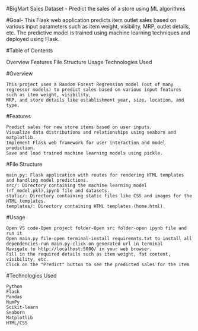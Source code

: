 #BigMart Sales Dataset - Predict the sales of a store using ML algorithms

#Goal-
This Flask web application predicts item outlet sales based on various input parameters such as item weight, visibility, MRP, outlet details, etc. The predictive model is trained using machine learning techniques and deployed using Flask.

#Table of Contents

  Overview
  Features
  File Structure
  Usage
  Technologies Used
 
  
  #Overview
  
    This project uses a Random Forest Regression model (out of many regressor models) to predict sales based on various input features such as item weight, visibility, 
    MRP, and store details like establishment year, size, location, and type.

  #Features

    Predict sales for new store items based on user inputs.
    Visualize data distributions and relationships using seaborn and matplotlib.
    Implement Flask web framework for user interaction and model prediction.
    Save and load trained machine learning models using pickle.

  #File Structure
  
    main.py: Flask application with routes for rendering HTML templates and handling model predictions.
    src/: Directory containing the machine learning model (rf_model.pkl),ipynb file and datasets.
    static/: Directory containing static files like CSS and images for the HTML templates.
    templates/: Directory containing HTML templates (home.html).

  #Usage

    Open VS code-Open project folder-Open src folder-open ipynb file and run it
    Open main.py file-open terminal-install requiremnts.txt to install all dependencies-run main.py-click on generated url in terminal
    Navigate to http://localhost:5000/ in your web browser.
    Fill in the required details such as item weight, fat content, visibility, etc.
    Click on the "Predict" button to see the predicted sales for the item

  #Technologies Used
  
    Python
    Flask
    Pandas
    NumPy
    Scikit-learn
    Seaborn
    Matplotlib
    HTML/CSS

    


